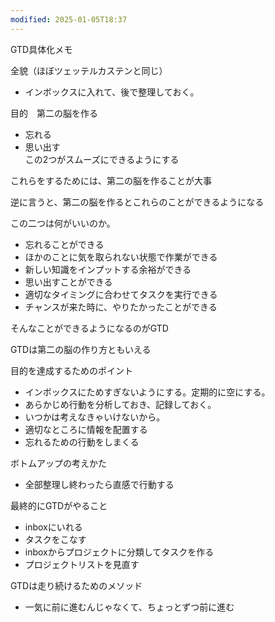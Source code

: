```yaml
---
modified: 2025-01-05T18:37
---
```

  

GTD具体化メモ

全貌（ほぼツェッテルカステンと同じ）

- インボックスに入れて、後で整理しておく。

目的　第二の脳を作る

- 忘れる  
- 思い出す  
この2つがスムーズにできるようにする  

これらをするためには、第二の脳を作ることが大事

逆に言うと、第二の脳を作るとこれらのことができるようになる

この二つは何がいいのか。

- 忘れることができる  
- ほかのことに気を取られない状態で作業ができる  
- 新しい知識をインプットする余裕ができる  
- 思い出すことができる  
- 適切なタイミングに合わせてタスクを実行できる  
- チャンスが来た時に、やりたかったことができる  

そんなことができるようになるのがGTD

  

GTDは第二の脳の作り方ともいえる

目的を達成するためのポイント

- インボックスにためすぎないようにする。定期的に空にする。  
- あらかじめ行動を分析しておき、記録しておく。  
- いつかは考えなきゃいけないから。  
- 適切なところに情報を配置する  
- 忘れるための行動をしまくる  

  

ボトムアップの考えかた

- 全部整理し終わったら直感で行動する

最終的にGTDがやること

- inboxにいれる  
- タスクをこなす  
- inboxからプロジェクトに分類してタスクを作る  
- プロジェクトリストを見直す  

  

GTDは走り続けるためのメソッド

- 一気に前に進むんじゃなくて、ちょっとずつ前に進む